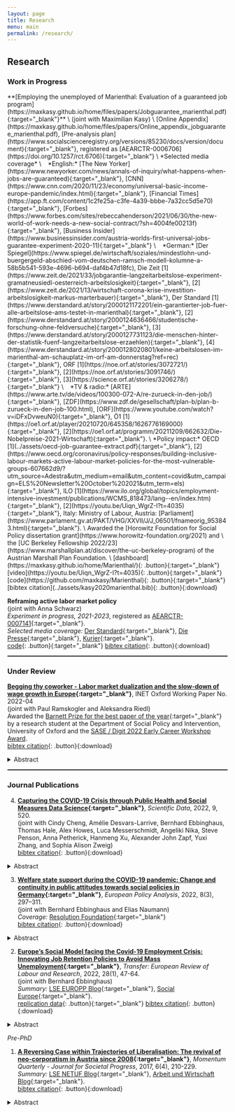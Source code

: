 ```yaml
---
layout: page
title: Research
menu: main
permalink: /research/
---
```


## Research
### Work in Progress
<p> </p>
**[Employing the unemployed of Marienthal: Evaluation of a guaranteed job program](https://maxkasy.github.io/home/files/papers/Jobguarantee_marienthal.pdf){:target="_blank"}** \
(joint with Maximilian Kasy) \
[Online Appendix](https://maxkasy.github.io/home/files/papers/Online_appendix_jobguarantee_marienthal.pdf), [Pre-analysis plan](https://www.socialscienceregistry.org/versions/85230/docs/version/document){:target="_blank"}, registered as [AEARCTR-0006706](https://doi.org/10.1257/rct.6706){:target="_blank"} \
*Selected media coverage* \
&ensp; *English:* [The New Yorker](https://www.newyorker.com/news/annals-of-inquiry/what-happens-when-jobs-are-guaranteed){:target="_blank"}, [CNN](https://www.cnn.com/2020/11/23/economy/universal-basic-income-europe-pandemic/index.html){:target="_blank"}, [Financial Times](https://app.ft.com/content/1c2fe25a-c3fe-4a39-bbbe-7a32cc5d5e70){:target="_blank"}, [Forbes](https://www.forbes.com/sites/rebeccahenderson/2021/06/30/the-new-world-of-work-needs-a-new-social-contract/?sh=4004fe00213f){:target="_blank"}, [Business Insider](https://www.businessinsider.com/austria-worlds-first-universal-jobs-guarantee-experiment-2020-11){:target="_blank"} \
&ensp; *German:* [Der Spiegel](https://www.spiegel.de/wirtschaft/soziales/mindestlohn-und-buergergeld-abschied-vom-deutschen-ramsch-modell-kolumne-a-58b5b541-593e-4696-b694-daf4b47d18fc), Die Zeit [1](https://www.zeit.de/2021/33/jobgarantie-langzeitarbeitslose-experiment-gramatneusiedl-oesterreich-arbeitslosigkeit){:target="_blank"}, [2](https://www.zeit.de/2021/13/wirtschaft-corona-krise-investition-arbeitslosigkeit-markus-marterbauer){:target="_blank"}, Der Standard [1](https://www.derstandard.at/story/2000121172201/ein-garantierter-job-fuer-alle-arbeitslose-ams-testet-in-marienthal){:target="_blank"}, [2](https://www.derstandard.at/story/2000124636466/studentische-forschung-ohne-feldversuche){:target="_blank"}, [3](https://www.derstandard.at/story/2000127731123/die-menschen-hinter-der-statistik-fuenf-langzeitarbeitslose-erzaehlen){:target="_blank"}, [4](https://www.derstandard.at/story/2000128020801/keine-arbeitslosen-im-marienthal-am-schauplatz-im-orf-am-donnerstag?ref=rec){:target="_blank"}, ORF [1](https://noe.orf.at/stories/3072721/){:target="_blank"}, [2](https://noe.orf.at/stories/3091746/){:target="_blank"}, [3](https://science.orf.at/stories/3206278/){:target="_blank"} \
&ensp; *TV & radio:* [ARTE](https://www.arte.tv/de/videos/100300-072-A/re-zurueck-in-den-job/){:target="_blank"}, [ZDF](https://www.zdf.de/gesellschaft/plan-b/plan-b-zurueck-in-den-job-100.html), [ORF](https://www.youtube.com/watch?v=iDFxDvweuN0){:target="_blank"}, Ö1 [1](https://oe1.orf.at/player/20210720/645358/1626776169000){:target="_blank"}, [2](https://oe1.orf.at/programm/20211209/662632/Die-Nobelpreise-2021-Wirtschaft){:target="_blank"}. \
*Policy impact:* OECD [1](../assets/oecd-job-guarantee-extract.pdf){:target="_blank"}, [2](https://www.oecd.org/coronavirus/policy-responses/building-inclusive-labour-markets-active-labour-market-policies-for-the-most-vulnerable-groups-607662d9/?utm_source=Adestra&utm_medium=email&utm_content=covid&utm_campaign=ELS%20Newsletter%20October%202021&utm_term=els){:target="_blank"}, ILO [1](https://www.ilo.org/global/topics/employment-intensive-investment/publications/WCMS_818473/lang--en/index.htm){:target="_blank"}, [2](https://youtu.be/Uiqn_WgrZ-I?t=4035){:target="_blank"}, Italy: Ministry of Labour, Austria: [Parliament](https://www.parlament.gv.at/PAKT/VHG/XXVII/J/J_06501/fnameorig_953843.html){:target="_blank"}.  \
Awarded the [Horowitz Foundation for Social Policy dissertation grant](https://www.horowitz-foundation.org/2021) and \
the [UC Berkeley Fellowship 2022/23](https://www.marshallplan.at/discover/the-uc-berkeley-program) of the Austrian Marshall Plan Foundation. \
[dashboard](https://maxkasy.github.io/home/Marienthal/){: .button}{:target="_blank"}
[video](https://youtu.be/Uiqn_WgrZ-I?t=4035){: .button}{:target="_blank"}
[code](https://github.com/maxkasy/Marienthal){: .button}{:target="_blank"}
[bibtex citation](../assets/kasy2020marienthal.bib){: .button}{:download}

**Reframing active labor market policy** \
(joint with Anna Schwarz) \
*Experiment in progress, 2021-2023*, registered as [AEARCTR-0007141](https://doi.org/10.1257/rct.7141){:target="_blank"}. \
*Selected media coverage:* [Der Standard](https://www.derstandard.at/story/2000132676619/gutscheine-statt-zwang-fuer-arbeitslose-experiment-beim-ams-zeigt-potenzial){:target="_blank"}, [Die Presse](https://www.diepresse.com/6089439/arbeitsmarktreform-mehr-autonomie-fuer-arbeitslose){:target="_blank"}, [Kurier](https://kurier.at/chronik/niederoesterreich/ams-erfolg-mit-15000-euro-gutscheinen/401861693){:target="_blank"}. \
[code](https://github.com/lukaslehner/Vouchers){: .button}{:target="_blank"}
[bibtex citation](../assets/lehner2021reframing.bib){: .button}{:download}

<hr style="border:.25px solid grey">

### Under Review
<p> </p>

**[Begging thy coworker - Labor market dualization and the slow-down of wage growth in Europe](https://www.inet.ox.ac.uk/publications/no-2022-04-begging-thy-coworker-labor-market-dualization-and-the-slow-down-of-wage-growth-in-europe/){:target="_blank"}**, INET Oxford Working Paper No. 2022-04 \
(joint with Paul Ramskogler and Aleksandra Riedl) \
Awarded the [Barnett Prize for the best paper of the year](https://www.spi.ox.ac.uk/article/barnett-prize-winners-2021){:target="_blank"} by a research student at the Department of Social Policy and Intervention, University of Oxford and the [SASE / Digit 2022 Early Career Workshop Award](https://sase.org/workshop/2022-sase-digit-early-career-workshop/). \
[bibtex citation](../assets/lehner2022wages.bib){: .button}{:download}
<details>
  <summary>Abstract</summary>

Does the structure of labor markets – and the possibility to employ temporary workers – affect aggregate wage growth? After the global financial crisis (GFC) a rich debate had ensued about the reasons for the delayed pick up of wage growth. However, structural labor market aspects remained strangely absent from this discussion. We contribute by incorporating labor market dualization into the standard Phillips curve model to explain wage growth in 30 European countries in the period 2004-2017.

We find that the presence of workers with temporary contracts in Europe’s labor markets slows down aggregate wage growth due to the competition that temporary workers exert on permanent workers. This competition effect is most pronounced in countries, where trade union density is low. Moreover, we establish that labor market dualization has been at least as important in slowing wage growth since the GFC as unemployment, i.e. the observed flattening of the Phillips curve.
</details>
<p> </p>

<hr style="border:.25px solid grey">

### Journal Publications
<p> </p>

4) **[Capturing the COVID-19 Crisis through Public Health and Social Measures Data Science](https://doi.org/10.1038/s41597-022-01616-8){:target="_blank"}**, *Scientific Data*, 2022, 9, 520. \
(joint with Cindy Cheng, Amélie Desvars-Larrive, Bernhard Ebbinghaus, Thomas Hale, Alex Howes, Luca Messerschmidt, Angeliki Nika, Steve Penson, Anna Petherick, Hanmeng Xu, Alexander John Zapf, Yuxi Zhang, and Sophia Alison Zweig) \
[bibtex citation](../assets/cheng2022scidata.bib){: .button}{:download}
<details>
  <summary>Abstract</summary>

In response to COVID-19, governments worldwide are implementing public health and social measures (PHSM) that substantially impact many areas beyond public health. The new field of PHSM data science collects, structures, and disseminates data on PHSM; here, we report the main achievements, challenges, and focus areas of this novel field of research.
</details>
<p> </p>

3) **[Welfare state support during the COVID-19 pandemic: Change and continuity in public attitudes towards social policies in Germany](https://doi.org/10.1002/epa2.1152){:target="_blank"}**, *European Policy Analysis*, 2022, 8(3), 297–311. \
(joint with Bernhard Ebbinghaus and Elias Naumann) \
*Coverage:* [Resolution Foundation](https://www.resolutionfoundation.org/comment/try-your-hand-at-levelling-up-the-country/){:target="_blank"} \
[bibtex citation](../assets/ebbinghaus2022welfare.bib){: .button}{:download}
<details>
  <summary>Abstract</summary>
  
Our analysis asks whether the pandemic situation affects welfare state support in Germany. The pandemic has increased the health and income risks calling for welfare state intervention. While increased needs, more deservingness, and higher state responsibility during such a crisis would suggest augmented support generally and among those at risk, this might be a short-term effect and cost considerations could reverse this trend. We study public attitudes towards four key social policy areas based on the German Internet Panel (GIP). We use three waves prior and further three waves since the pandemic had been declared in March 2020. The analysis shows both continuity in the popularity of social policies, in particular health and pensions, and some short-term increase in support for unemployment and family policies. The results after nearly 2 years suggest rather continuation with some thermostatic short-term boosts in support instead of any long-lasting change.
</details>
<p> </p>

2) **[Europe’s Social Model facing the Covid-19 Employment Crisis: Innovating Job Retention Policies to Avoid Mass Unemployment](https://doi.org/10.1177/10242589221079151){:target="_blank"}**, *Transfer: European Review of Labour and Research*, 2022, 28(1), 47-64. \
(joint with Bernhard Ebbinghaus) \
*Summary:* [LSE EUROPP Blog](https://blogs.lse.ac.uk/europpblog/2021/06/01/labour-hoarding-during-the-pandemic-assessing-the-impact-of-job-retention-schemes-in-europe/){:target="_blank"}, [Social Europe](https://socialeurope.eu/short-time-working-lessons-for-the-next-recession){:target="_blank"}. \
[replication data](https://doi.org/10.7910/DVN/9D9F5M){: .button}{:target="_blank"} 
[bibtex citation](../assets/ebbinghaus2022jobretention.bib){: .button}{:download}
<details>
  <summary>Abstract</summary>

Europe faces multiple challenges during the Covid-19 pandemic, including the problem of how to secure jobs and earnings. In our comparative analysis, we explore to what degree European welfare states were capable to respond to this crisis by stabilizing employment and income for working people. While short-time work was a policy tool already partly used in the Great Recession, job retention policies were further expanded or newly introduced across Europe due to the pandemic in 2020. However, cross-national variations persist in the way in which these schemes were designed and implemented across European welfare states, aiming more or less towards labour hoarding to avoid mass dismissal throughout the employment crisis. We distinguish between business support and labour support logics in explaining the variation in job retention policies across Europe. Continental, Mediterranean and Liberal welfare states fostered more labour hoarding than Nordic or Central and Eastern European countries.
</details>
<p> </p>

*Pre-PhD* 

1) **[A Reversing Case within Trajectories of Liberalisation: The revival of neo-corporatism in Austria since 2008](https://www.momentum-quarterly.org/ojs2/index.php/momentum/article/view/2476){:target="_blank"}**, *Momentum Quarterly - Journal for Societal Progress*, 2017, 6(4), 210-229. \
*Summary:* [LSE NETUF Blog](http://blogs.lse.ac.uk/netuf/2018/01/02/has-austrias-decade-long-revival-of-neo-corporatism-come-to-an-end/?subscribe=success#blog_subscription-2){:target="_blank"}, [Arbeit und Wirtschaft Blog](https://www.awblog.at/ist-oesterreichs-revival-der-sozialpartner-nach-einem-jahrzehnt-am-ende/){:target="_blank"}. \
[bibtex citation](../assets/lehner2017corporatism.bib){: .button}{:download}
<details>
  <summary>Abstract</summary>

The overall dominating trend of liberalisation, deregulation and privatisation has accelerated since the global economic crisis in 2008. Under the paradigm of competitiveness, a major policy goal has been the implementation of ‘structural reforms’ replacing neo-corporatist practices with market coordination. However, Austria’s coordinating institutions have been strengthened since 2008, contrasting the EU-wide liberalising trend. To explain this puzzle, government members’ biographies since 1983 were analysed, seven elite interviews conducted and official government documents evaluated. Under the logic of access, social partner organisations made active use of a ‘revolving door effect’, placing their employees as ‘interlocking directorates’ in government positions to gain influence on policies. For this ‘power-policy exchange’ social partners defended political compromises of the government and supported the weakened social democratic (SPÖ) and the conservative (ÖVP) party leadership. Such a ‘tactical alliance’ is fragile, as it depends on the interest constellation of actors involved, but outlines the remaining scope for domestic politics in an age of increased liberalising pressures from globalisation and EU integration.
</details>
